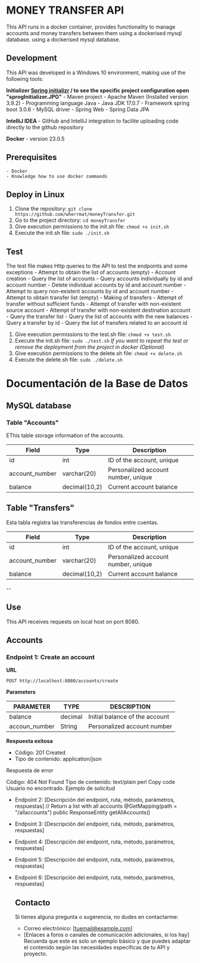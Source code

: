 # MONEY TRANSFER API

This API runs in a docker container, provides functionality to manage accounts and money transfers between them using a dockerised mysql database.
using a dockerised mysql database.

## Development
This API was developed in a Windows 10 environment, making use of the following tools:

**Initializer [Spring initializr](https://start.spring.io/) / to see the specific project configuration open "sprogInitializer.JPG"**
    - Maven project
        - Apache Maven (Installed version 3.9.2)
    - Programming language Java
        - Java JDK 17.0.7
    - Framework spring boot 3.0.6
        - MySQL driver
        - Spring Web
        - Spring Data JPA

**IntelliJ IDEA**
    - GitHub and IntelliJ integration to facilite uploading code directly to the github repository

**Docker**
    - version 23.0.5

## Prerequisites
    - Docker
    - Knowledge how to use docker commands

## Deploy in Linux
1. Clone the repository: `git clone https://github.com/wherrmat/moneyTransfer.git`
2. Go to the project directory: `cd moneyTransfer`
3. Give execution permissions to the init.sh file: `chmod +x init.sh`
4. Execute the init.sh file: `sudo ./init.sh`

## Test
The test file makes Http queries to the API to test the endpoints and some exceptions
    - Attempt to obtain the list of accounts (empty)
    - Account creation
    - Query the list of accounts
    - Query accounts individually by id and account number
    - Delete individual accounts by id and account number
    - Attempt to query non-existent accounts by id and account number
    - Attempt to obtain transfer list (empty)
    - Making of transfers
    - Attempt of transfer without sufficient funds
    - Attempt of transfer with non-existent source account
    - Attempt of transfer with non-existent destination account
    - Query the transfer list
    - Query the list of accounts with the new balances
    - Query a transfer by id
    - Query the list of transfers related to an account id

1. Give execution permissions to the test.sh file: `chmod +x test.sh`
2. Execute the init.sh file: `sudo ./test.sh`
   *If you want to repeat the test or remove the deployment from the project in docker (Optional)*
3. Give execution permissions to the delete.sh file: `chmod +x delete.sh`
4. Execute the delete.sh file: `sudo ./delete.sh`

# Documentación de la Base de Datos

## MySQL database

### Table "Accounts"

EThis table storage information of the accounts.

| Field          | Type          | Description                         |
|----------------|---------------|-------------------------------------|
| id             | int           | ID of the account, unique           |
| account_number | varchar(20)   | Personalized account number, unique |
| balance        | decimal(10,2) | Current account balance             |

## Table "Transfers"

Esta tabla registra las transferencias de fondos entre cuentas.


| Field          | Type          | Description                         |
|----------------|---------------|-------------------------------------|
| id             | int           | ID of the account, unique           |
| account_number | varchar(20)   | Personalized account number, unique |
| balance        | decimal(10,2) | Current account balance             |

--




## Use
This API receives requests on local host on port 8080.

## Accounts

### Endpoint 1: Create an account

**URL**

`POST http://localhost:8080/accounts/create`

**Parameters**

| PARAMETER     | TYPE    | DESCRIPTION                    |
|---------------|---------|--------------------------------|
| balance       | decimal | Initial balance of the account |
| accoun_number | String  | Personalized account number    |

**Respuesta exitosa**

- Código: 201 Created
- Tipo de contenido: application/json


Respuesta de error

Código: 404 Not Found
Tipo de contenido: text/plain
perl
Copy code
Usuario no encontrado.
Ejemplo de solicitud

- Endpoint 2: [Descripción del endpoint, ruta, método, parámetros, respuestas]
// Return a list with all accounts
@GetMapping(path = "/allaccounts")
public ResponseEntity<Object> getAllAccounts()

- Endpoint 3: [Descripción del endpoint, ruta, método, parámetros, respuestas]

- Endpoint 4: [Descripción del endpoint, ruta, método, parámetros, respuestas]

- Endpoint 5: [Descripción del endpoint, ruta, método, parámetros, respuestas]

- Endpoint 6: [Descripción del endpoint, ruta, método, parámetros, respuestas]


## Contacto

Si tienes alguna pregunta o sugerencia, no dudes en contactarme:

- Correo electrónico: [tuemail@example.com]
- [Enlaces a foros o canales de comunicación adicionales, si los hay]
Recuerda que este es solo un ejemplo básico y que puedes adaptar el contenido según las necesidades específicas de tu API y proyecto.






